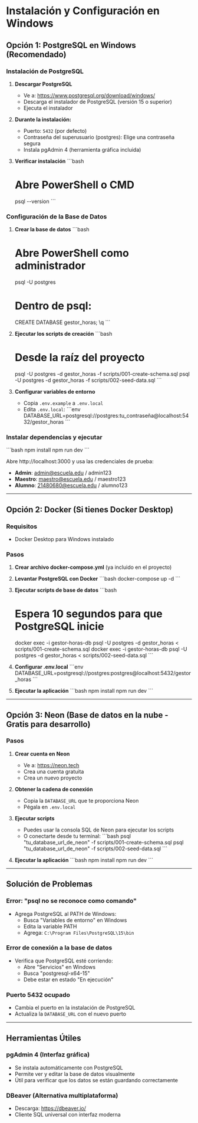 # Instalación y Configuración en Windows

## Opción 1: PostgreSQL en Windows (Recomendado)

### Instalación de PostgreSQL

1. **Descargar PostgreSQL**
   - Ve a: https://www.postgresql.org/download/windows/
   - Descarga el instalador de PostgreSQL (versión 15 o superior)
   - Ejecuta el instalador

2. **Durante la instalación:**
   - Puerto: `5432` (por defecto)
   - Contraseña del superusuario (postgres): Elige una contraseña segura
   - Instala pgAdmin 4 (herramienta gráfica incluida)

3. **Verificar instalación**
   \`\`\`bash
   # Abre PowerShell o CMD
   psql --version
   \`\`\`

### Configuración de la Base de Datos

1. **Crear la base de datos**
   \`\`\`bash
   # Abre PowerShell como administrador
   psql -U postgres
   
   # Dentro de psql:
   CREATE DATABASE gestor_horas;
   \q
   \`\`\`

2. **Ejecutar los scripts de creación**
   \`\`\`bash
   # Desde la raíz del proyecto
   psql -U postgres -d gestor_horas -f scripts/001-create-schema.sql
   psql -U postgres -d gestor_horas -f scripts/002-seed-data.sql
   \`\`\`

3. **Configurar variables de entorno**
   - Copia `.env.example` a `.env.local`
   - Edita `.env.local`:
   \`\`\`env
   DATABASE_URL=postgresql://postgres:tu_contraseña@localhost:5432/gestor_horas
   \`\`\`

### Instalar dependencias y ejecutar

\`\`\`bash
npm install
npm run dev
\`\`\`

Abre http://localhost:3000 y usa las credenciales de prueba:
- **Admin**: admin@escuela.edu / admin123
- **Maestro**: maestro@escuela.edu / maestro123
- **Alumno**: 21480680@escuela.edu / alumno123

---

## Opción 2: Docker (Si tienes Docker Desktop)

### Requisitos
- Docker Desktop para Windows instalado

### Pasos

1. **Crear archivo docker-compose.yml** (ya incluido en el proyecto)

2. **Levantar PostgreSQL con Docker**
   \`\`\`bash
   docker-compose up -d
   \`\`\`

3. **Ejecutar scripts de base de datos**
   \`\`\`bash
   # Espera 10 segundos para que PostgreSQL inicie
   docker exec -i gestor-horas-db psql -U postgres -d gestor_horas < scripts/001-create-schema.sql
   docker exec -i gestor-horas-db psql -U postgres -d gestor_horas < scripts/002-seed-data.sql
   \`\`\`

4. **Configurar .env.local**
   \`\`\`env
   DATABASE_URL=postgresql://postgres:postgres@localhost:5432/gestor_horas
   \`\`\`

5. **Ejecutar la aplicación**
   \`\`\`bash
   npm install
   npm run dev
   \`\`\`

---

## Opción 3: Neon (Base de datos en la nube - Gratis para desarrollo)

### Pasos

1. **Crear cuenta en Neon**
   - Ve a: https://neon.tech
   - Crea una cuenta gratuita
   - Crea un nuevo proyecto

2. **Obtener la cadena de conexión**
   - Copia la `DATABASE_URL` que te proporciona Neon
   - Pégala en `.env.local`

3. **Ejecutar scripts**
   - Puedes usar la consola SQL de Neon para ejecutar los scripts
   - O conectarte desde tu terminal:
   \`\`\`bash
   psql "tu_database_url_de_neon" -f scripts/001-create-schema.sql
   psql "tu_database_url_de_neon" -f scripts/002-seed-data.sql
   \`\`\`

4. **Ejecutar la aplicación**
   \`\`\`bash
   npm install
   npm run dev
   \`\`\`

---

## Solución de Problemas

### Error: "psql no se reconoce como comando"
- Agrega PostgreSQL al PATH de Windows:
  - Busca "Variables de entorno" en Windows
  - Edita la variable PATH
  - Agrega: `C:\Program Files\PostgreSQL\15\bin`

### Error de conexión a la base de datos
- Verifica que PostgreSQL esté corriendo:
  - Abre "Servicios" en Windows
  - Busca "postgresql-x64-15"
  - Debe estar en estado "En ejecución"

### Puerto 5432 ocupado
- Cambia el puerto en la instalación de PostgreSQL
- Actualiza la `DATABASE_URL` con el nuevo puerto

---

## Herramientas Útiles

### pgAdmin 4 (Interfaz gráfica)
- Se instala automáticamente con PostgreSQL
- Permite ver y editar la base de datos visualmente
- Útil para verificar que los datos se están guardando correctamente

### DBeaver (Alternativa multiplataforma)
- Descarga: https://dbeaver.io/
- Cliente SQL universal con interfaz moderna
